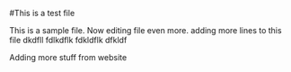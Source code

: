#This is a test file


This is a sample file.
Now editing file even more.
adding more lines to this file 
dkdfll
fdlkdflk
fdkldflk
dfkldf

Adding more stuff from website
